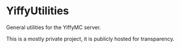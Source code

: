 # YiffyUtilities
General utilities for the YiffyMC server.

This is a mostly private project, it is publicly hosted for transparency.
